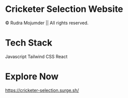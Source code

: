 # Cricketer Selection Website

© Rudra Mojumder || All rights reserved.

# Tech Stack

Javascript
Tailwind CSS
React

# Explore Now
https://cricketer-selection.surge.sh/